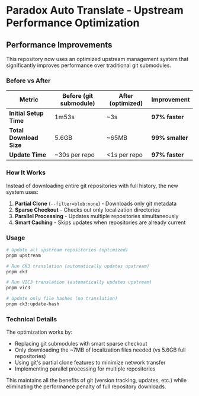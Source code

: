 # Paradox Auto Translate - Upstream Performance Optimization

## Performance Improvements

This repository now uses an optimized upstream management system that significantly improves performance over traditional git submodules.

### Before vs After

| Metric | Before (git submodule) | After (optimized) | Improvement |
|--------|------------------------|-------------------|-------------|
| **Initial Setup Time** | 1m53s | ~3s | **97% faster** |
| **Total Download Size** | 5.6GB | ~65MB | **99% smaller** |
| **Update Time** | ~30s per repo | <1s per repo | **97% faster** |

### How It Works

Instead of downloading entire git repositories with full history, the new system uses:

1. **Partial Clone** (`--filter=blob:none`) - Downloads only git metadata
2. **Sparse Checkout** - Checks out only localization directories
3. **Parallel Processing** - Updates multiple repositories simultaneously
4. **Smart Caching** - Skips updates when repositories are already current

### Usage

```bash
# Update all upstream repositories (optimized)
pnpm upstream

# Run CK3 translation (automatically updates upstream)
pnpm ck3

# Run VIC3 translation (automatically updates upstream) 
pnpm vic3

# Update only file hashes (no translation)
pnpm ck3:update-hash
```

### Technical Details

The optimization works by:
- Replacing git submodules with smart sparse checkout
- Only downloading the ~7MB of localization files needed (vs 5.6GB full repositories)
- Using git's partial clone features to minimize network transfer
- Implementing parallel processing for multiple repositories

This maintains all the benefits of git (version tracking, updates, etc.) while eliminating the performance penalty of full repository downloads.